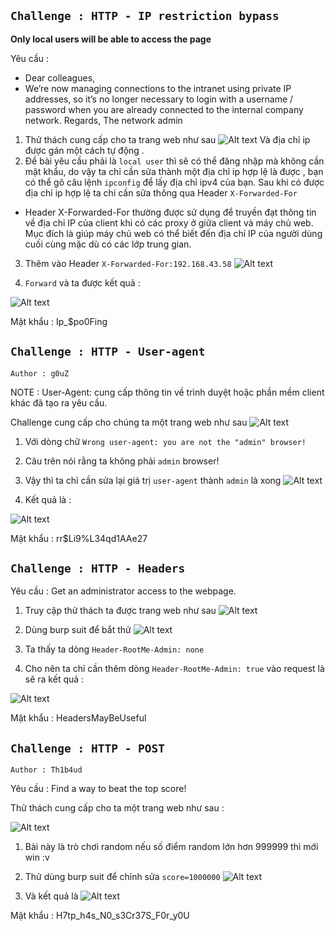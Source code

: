 ## `Challenge : HTTP - IP restriction bypass`
**Only local users will be able to access the page**

Yêu cầu : 
- Dear colleagues,
- We’re now managing connections to the intranet using private IP addresses, so it’s no longer necessary to login with a username / password when you are already connected to the internal company network.
Regards,
The network admin

1. Thử thách cung cấp cho ta trang web như sau 
![Alt text](image-12.png)
Và địa chỉ ip được gán một cách tự động .
2. Đề bài yêu cầu phải là `local user` thì sẽ có thể đăng nhập mà không cần mật khẩu, do vậy ta chỉ cần sửa thành một địa chỉ ip hợp lệ là được , bạn có thể gõ câu lệnh `ipconfig` để lấy địa chỉ ipv4 của bạn. Sau khi có được địa chỉ ip hợp lệ ta chi cần sửa thông qua Header `X-Forwarded-For`
- Header X-Forwarded-For thường được sử dụng để truyền đạt thông tin về địa chỉ IP của client khi có các proxy ở giữa client và máy chủ web. Mục đích là giúp máy chủ web có thể biết đến địa chỉ IP của người dùng cuối cùng mặc dù có các lớp trung gian.
3. Thêm vào Header `X-Forwarded-For:192.168.43.58`
![Alt text](image-13.png)

4. `Forward` và ta được kết quả :

![Alt text](image-14.png)

Mật khẩu : Ip_$po0Fing  

## `Challenge : HTTP - User-agent`
`Author : g0uZ`

NOTE : User-Agent: cung cấp thông tin về trình duyệt hoặc phần mềm client khác đã tạo ra yêu cầu.

Challenge cung cấp cho chúng ta một trang web như sau 
![Alt text](image-1.png)

1. Với dòng chữ  `Wrong user-agent: you are not the "admin" browser!`
2. Câu trên nói rằng ta không phải `admin` browser!
3. Vậy thì ta chỉ cần sửa lại giá trị `user-agent` thành `admin` là xong
![Alt text](image-2.png)

4. Kết quả là :

![Alt text](image.png)

Mật khẩu : rr$Li9%L34qd1AAe27

## `Challenge : HTTP - Headers`

Yêu cầu : Get an administrator access to the webpage.

1. Truy cập thử thách ta được trang web như sau 
![Alt text](image-5.png)

2. Dùng burp suit để bắt thử 
![Alt text](image-4.png)

3. Ta thấy ta dòng `Header-RootMe-Admin: none`

4. Cho nên ta chỉ cần thêm dòng `Header-RootMe-Admin: true` vào request là sẽ ra kết quả :

![Alt text](image-3.png)

Mật khẩu : HeadersMayBeUseful

## `Challenge : HTTP - POST`
`Author : Th1b4ud`

Yêu cầu : Find a way to beat the top score!

Thử thách cung cấp cho ta một trang web như sau :

![Alt text](image-6.png)

1. Bài này là trò chơi random nếu số điểm random lớn hơn 999999 thì mới win :v
2. Thử dùng burp suit để chỉnh sửa `score=1000000`
![Alt text](image-9.png)

3. Và kết quả là 
![Alt text](image-8.png)

Mật khẩu : H7tp_h4s_N0_s3Cr37S_F0r_y0U

